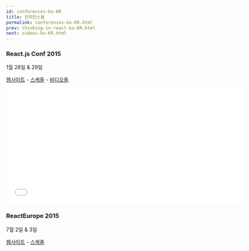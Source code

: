 ```yaml
---
id: conferences-ko-KR
title: 컨퍼런스들
permalink: conferences-ko-KR.html
prev: thinking-in-react-ko-KR.html
next: videos-ko-KR.html
---
```


### React.js Conf 2015
1월 28일 & 29일

[웹사이트](http://conf.reactjs.com/) - [스케줄](http://conf.reactjs.com/schedule.html) - [비디오들](https://www.youtube.com/playlist?list=PLb0IAmt7-GS1cbw4qonlQztYV1TAW0sCr)

<iframe width="650" height="315" src="//www.youtube.com/embed/KVZ-P-ZI6W4?list=PLb0IAmt7-GS1cbw4qonlQztYV1TAW0sCr" frameborder="0" allowfullscreen></iframe>

### ReactEurope 2015
7월 2일 & 3일

[웹사이트](http://www.react-europe.org/) - [스케줄](http://www.react-europe.org/#schedule)
